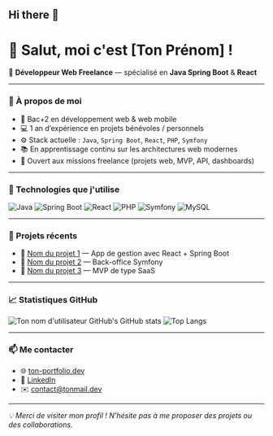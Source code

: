 ## Hi there 👋

# 👋 Salut, moi c'est [Ton Prénom] !

🎯 **Développeur Web Freelance** — spécialisé en **Java Spring Boot** & **React**

---

### 🚀 À propos de moi

- 🧠 Bac+2 en développement web & web mobile  
- 💻 1 an d’expérience en projets bénévoles / personnels  
- ⚙️ Stack actuelle : `Java`, `Spring Boot`, `React`, `PHP`, `Symfony`  
- 📚 En apprentissage continu sur les architectures web modernes  
- 🤝 Ouvert aux missions freelance (projets web, MVP, API, dashboards)

---

### 🔧 Technologies que j'utilise

![Java](https://img.shields.io/badge/Java-ED8B00?style=flat&logo=java&logoColor=white)
![Spring Boot](https://img.shields.io/badge/Spring%20Boot-6DB33F?style=flat&logo=spring-boot&logoColor=white)
![React](https://img.shields.io/badge/React-20232A?style=flat&logo=react&logoColor=61DAFB)
![PHP](https://img.shields.io/badge/PHP-777BB4?style=flat&logo=php&logoColor=white)
![Symfony](https://img.shields.io/badge/Symfony-000000?style=flat&logo=symfony&logoColor=white)
![MySQL](https://img.shields.io/badge/MySQL-4479A1?style=flat&logo=mysql&logoColor=white)

---

### 📂 Projets récents

- 🔗 [Nom du projet 1](https://github.com/tonpseudo/nom-du-projet-1) — App de gestion avec React + Spring Boot  
- 🔗 [Nom du projet 2](https://github.com/tonpseudo/nom-du-projet-2) — Back-office Symfony  
- 🔗 [Nom du projet 3](https://github.com/tonpseudo/nom-du-projet-3) — MVP de type SaaS

---

### 📈 Statistiques GitHub

![Ton nom d'utilisateur GitHub's GitHub stats](https://github-readme-stats.vercel.app/api?username=**tonpseudo**&show_icons=true&theme=default)
![Top Langs](https://github-readme-stats.vercel.app/api/top-langs/?username=**tonpseudo**&layout=compact)

---

### 📫 Me contacter

- 🌐 [ton-portfolio.dev](https://ton-portfolio.dev)
- 💼 [LinkedIn](https://linkedin.com/in/tonprofil)
- ✉️ contact@tonmail.dev

---

_💡 Merci de visiter mon profil ! N’hésite pas à me proposer des projets ou des collaborations._









<!--
**karim-guess/karim-guess** is a ✨ _special_ ✨ repository because its `README.md` (this file) appears on your GitHub profile.

Here are some ideas to get you started:

- 🔭 I’m currently working on ...
- 🌱 I’m currently learning ...
- 👯 I’m looking to collaborate on ...
- 🤔 I’m looking for help with ...
- 💬 Ask me about ...
- 📫 How to reach me: ...
- 😄 Pronouns: ...
- ⚡ Fun fact: ...
-->
